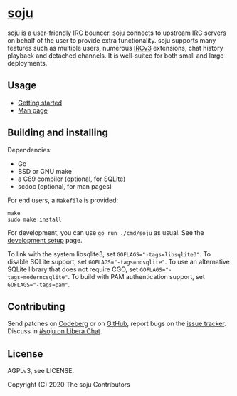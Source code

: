 # [soju]

soju is a user-friendly IRC bouncer. soju connects to upstream IRC servers on
behalf of the user to provide extra functionality. soju supports many features
such as multiple users, numerous [IRCv3] extensions, chat history playback and
detached channels. It is well-suited for both small and large deployments.

## Usage

* [Getting started]
* [Man page]

## Building and installing

Dependencies:

- Go
- BSD or GNU make
- a C89 compiler (optional, for SQLite)
- scdoc (optional, for man pages)

For end users, a `Makefile` is provided:

    make
    sudo make install

For development, you can use `go run ./cmd/soju` as usual. See the
[development setup] page.

To link with the system libsqlite3, set `GOFLAGS="-tags=libsqlite3"`. To disable
SQLite support, set `GOFLAGS="-tags=nosqlite"`. To use an alternative SQLite
library that does not require CGO, set `GOFLAGS="-tags=moderncsqlite"`. To
build with PAM authentication support, set `GOFLAGS="-tags=pam"`.

## Contributing

Send patches on [Codeberg] or on [GitHub], report bugs on the [issue tracker].
Discuss in [#soju on Libera Chat][IRC channel].

## License

AGPLv3, see LICENSE.

Copyright (C) 2020 The soju Contributors

[soju]: https://soju.im
[Getting started]: doc/getting-started.md
[Man page]: https://soju.im/doc/soju.1.html
[development setup]: doc/dev-setup.md
[Codeberg]: https://codeberg.org/emersion/soju
[GitHub]: https://github.com/emersion/soju
[issue tracker]: https://todo.sr.ht/~emersion/soju
[IRC channel]: ircs://irc.libera.chat/#soju
[IRCv3]: https://ircv3.net/
